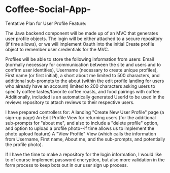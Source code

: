 # Coffee-Social-App-
Tentative Plan for User Profile Feature: 

The Java backend component will be made up of an MVC that generates user profile objects. The login will be
either attached to a secure repository (if time allows), or we will implement Oauth into the initial Create profile
object to remember user credentials for the MVC. 

Profiles will be able to store the following information from users: Email (normally necessary for communication between
the site and users and to confirm user identities), Username (necessary to create unique profiles), First name (or 
first initial), a short about me limited to 500 characters, and additional sub-prompts to the about (within the edit profile
landing for users who already have an account) limited to 200 characters asking users to specify coffee tastes/favorite coffee
roasts, and food pairings with coffee. Additionally, included is an automatically generated UserId to be used in the reviews
repository to attach reviews to their respective users. 

I have prepared controllers for: 
A landing "Create New User Profile" page (a sign-up page)
An Edit Profile View for returning users (for the additional sub-prompts for "about me", and also to include a "delete profile" option, 
and option to upload a profile photo--if time allows us to implement the photo upload feature)
A "View Profile" View (which calls the information from Username, First name, About me, and the sub-prompts, and potentially the profile photo).

If I have the time to make a repository for the login information, I would like to of course implement password encryption, but
 also more validation in the form process to keep bots out in our user sign up process. 



